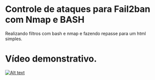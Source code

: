 # Controle de ataques para Fail2ban com Nmap e BASH

Realizando filtros com bash e nmap e fazendo repasse para um html simples.

# Vídeo demonstrativo.

[![Alt text](https://img.youtube.com/vi/gioQUPEw2uk/0.jpg)](https://www.youtube.com/watch?v=gioQUPEw2uk)
